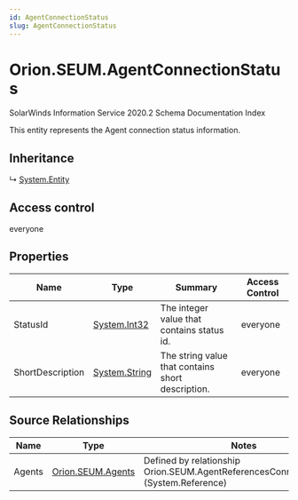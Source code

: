 ```yaml
---
id: AgentConnectionStatus
slug: AgentConnectionStatus
---
```


# Orion.SEUM.AgentConnectionStatus

SolarWinds Information Service 2020.2 Schema Documentation Index

This entity represents the Agent connection status information.

## Inheritance

↳ [System.Entity](./../System/Entity)

## Access control

everyone

## Properties

| Name | Type | Summary | Access Control |
| ------ | ------ | ------ | ------ |
| StatusId | [System.Int32](https://docs.microsoft.com/en-us/dotnet/api/system.int32) | The integer value that contains status id. | everyone |
| ShortDescription | [System.String](https://docs.microsoft.com/en-us/dotnet/api/system.string) | The string value that contains short description. | everyone |

## Source Relationships

| Name | Type | Notes |
| ------ | ------ | ------ |
| Agents | [Orion.SEUM.Agents](./../Orion.SEUM/Agents) | Defined by relationship Orion.SEUM.AgentReferencesConnectionStatus (System.Reference) |

